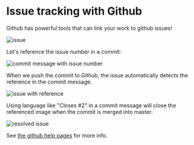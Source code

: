 # Issue tracking with Github

Github has powerful tools that can link your work to github issues!

![issue](http://i.imgur.com/6EcoQUT.png?1)

Let's reference the issue number in a commit:

![commit message with issue number](http://i.imgur.com/W2XytQ0.png)

When we push the commit to Github, the issue automatically detects the reference
in the commit message.

![issue with reference](http://i.imgur.com/XkZvehR.png)

Using language like "Closes #2" in a commit message will close the referenced
image when the commit is merged into master.

![resolved issue](http://i.imgur.com/307ND8N.png)

See [the github help
pages](https://help.github.com/articles/closing-issues-via-commit-messages/) for
more info.


